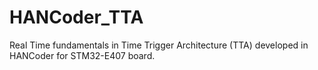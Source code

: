 # HANCoder_TTA
Real Time fundamentals in Time Trigger Architecture (TTA) developed in HANCoder for STM32-E407 board.
